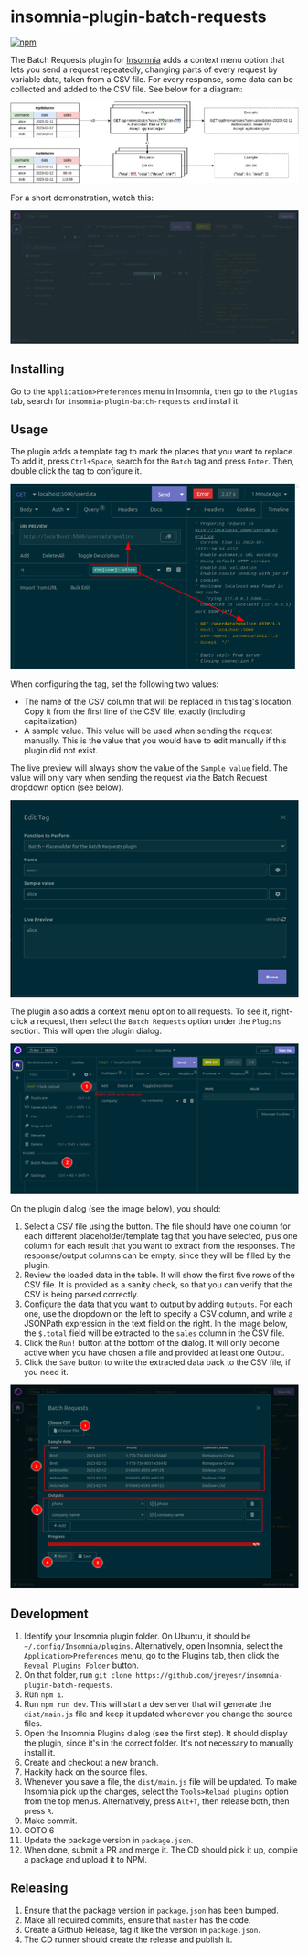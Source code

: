 # insomnia-plugin-batch-requests

[![npm](https://img.shields.io/npm/v/insomnia-plugin-batch-requests)](https://www.npmjs.com/package/insomnia-plugin-batch-requests)

The Batch Requests plugin for [Insomnia](https://insomnia.rest) adds a context menu option that lets you send a request repeatedly, changing parts of every request by variable data, taken from a CSV file. For every response, some data can be collected and added to the CSV file. See below for a diagram:

![A diagram displaying the flow of data in the plugin](images/flow.png)

For a short demonstration, watch this:

![A GIF animation displaying the usage of the plugin](images/animation.gif)

## Installing

Go to the `Application>Preferences` menu in Insomnia, then go to the `Plugins` tab, search for `insomnia-plugin-batch-requests` and install it.

## Usage

The plugin adds a template tag to mark the places that you want to replace. To add it, press `Ctrl+Space`, search for the `Batch` tag and press `Enter`. Then, double click the tag to configure it.

![A screenshot showing a template tag that marks a replacement location. It specifies the CSV column that will be used and a sample value that will be sent when manually sending the request](images/templatetag.png)

When configuring the tag, set the following two values:

* The name of the CSV column that will be replaced in this tag's location. Copy it from the first line of the CSV file, exactly (including capitalization)
* A sample value. This value will be used when sending the request manually. This is the value that you would have to edit manually if this plugin did not exist.

The live preview will always show the value of the `Sample value` field. The value will only vary when sending the request via the Batch Request dropdown option (see below).

![A screenshot showing the configuration UI for the template tag. It contains form fields to configure the column name that will be accessed from the CSV file, and a sample value that will be sent when manually sending the request](images/templatetag_config.png)

The plugin also adds a context menu option to all requests. To see it, right-click a request, then select the `Batch Requests` option under the `Plugins` section. This will open the plugin dialog.

![A screenshot showing the context menu aded by the plugin. A request has been right-clicked, and the context menu contains a new "Batch Requests" option under the Plugins section](images/context_menu.png)

On the plugin dialog (see the image below), you should:

1. Select a CSV file using the button. The file should have one column for each different placeholder/template tag that you have selected, plus one column for each result that you want to extract from the responses. The response/output columns can be empty, since they will be filled by the plugin.
2. Review the loaded data in the table. It will show the first five rows of the CSV file. It is provided as a sanity check, so that you can verify that the CSV is being parsed correctly.
3. Configure the data that you want to output by adding `Outputs`. For each one, use the dropdown on the left to specify a CSV column, and write a JSONPath expression in the text field on the right. In the image below, the `$.total` field will be extracted to the `sales` column in the CSV file.
4. Click the `Run!` button at the bottom of the dialog. It will only become active when you have chosen a file and provided at least one Output.
5. Click the `Save` button to write the extracted data back to the CSV file, if you need it.

![A screenshot showing the main plugin UI. From top to bottom, there is a button to load a file, a table showing a preview of the data, a series of fields to specify output data, and a button to run the request multiple times](images/runner_ui.png)

## Development

1. Identify your Insomnia plugin folder. On Ubuntu, it should be `~/.config/Insomnia/plugins`. Alternatively, open Insomnia, select the `Application>Preferences` menu, go to the Plugins tab, then click the `Reveal Plugins Folder` button.
2. On that folder, run `git clone https://github.com/jreyesr/insomnia-plugin-batch-requests`.
3. Run `npm i`.
3. Run `npm run dev`. This will start a dev server that will generate the `dist/main.js` file and keep it updated whenever you change the source files.
4. Open the Insomnia Plugins dialog (see the first step). It should display the plugin, since it's in the correct folder. It's not necessary to manually install it.
5. Create and checkout a new branch.
6. Hackity hack on the source files.
7. Whenever you save a file, the `dist/main.js` file will be updated. To make Insomnia pick up the changes, select the `Tools>Reload plugins` option from the top menus. Alternatively, press `Alt+T`, then release both, then press `R`.
8. Make commit.
9. GOTO 6
10. Update the package version in `package.json`.
11. When done, submit a PR and merge it. The CD should pick it up, compile a package and upload it to NPM.

## Releasing

1. Ensure that the package version in `package.json` has been bumped.
2. Make all required commits, ensure that `master` has the code.
3. Create a Github Release, tag it like the version in `package.json`.
4. The CD runner should create the release and publish it.